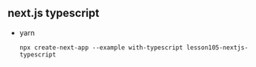 ## next.js typescript
- yarn
  ```
  npx create-next-app --example with-typescript lesson105-nextjs-typescript
  ```